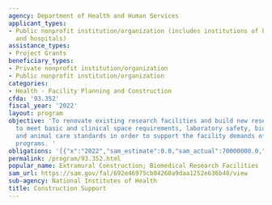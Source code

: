```yaml
---
agency: Department of Health and Human Services
applicant_types:
- Public nonprofit institution/organization (includes institutions of higher education
  and hospitals)
assistance_types:
- Project Grants
beneficiary_types:
- Private nonprofit institution/organization
- Public nonprofit institution/organization
categories:
- Health - Facility Planning and Construction
cfda: '93.352'
fiscal_year: '2022'
layout: program
objective: 'To renovate existing research facilities and build new research facilities
  to meet basic and clinical space requirements, laboratory safety, biohazard containment,
  and animal care standards in order to support the facility demands of NIH research
  programs. '
obligations: '[{"x":"2022","sam_estimate":0.0,"sam_actual":70000000.0,"usa_spending_actual":70000000.0},{"x":"2023","sam_estimate":80000000.0,"sam_actual":0.0,"usa_spending_actual":6749089.0},{"x":"2024","sam_estimate":0.0,"sam_actual":0.0,"usa_spending_actual":0.0}]'
permalink: /program/93.352.html
popular_name: Extramural Construction; Biomedical Research Facilities
sam_url: https://sam.gov/fal/692e46975cb04260a9daa1252e636b48/view
sub-agency: National Institutes of Health
title: Construction Support
---
```

